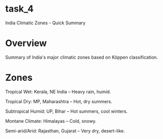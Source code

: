 # task_4

India Climatic Zones - Quick Summary

# Overview

Summary of India's major climatic zones based on Köppen classification.

# Zones

Tropical Wet: Kerala, NE India – Heavy rain, humid.

Tropical Dry: MP, Maharashtra – Hot, dry summers.

Subtropical Humid: UP, Bihar – Hot summers, cool winters.

Montane Climate: Himalayas – Cold, snowy.

Semi-arid/Arid: Rajasthan, Gujarat – Very dry, desert-like.

